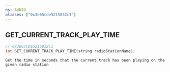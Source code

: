 ```yaml
---
ns: AUDIO
aliases: ["0x3e65cde5215832c1"]
---
```

## GET_CURRENT_TRACK_PLAY_TIME

```c
// 0x3E65CDE5215832C1
int GET_CURRENT_TRACK_PLAY_TIME(string radioStationName);
```

```
Get the time in seconds that the current track has been playing on the given radio station
```
